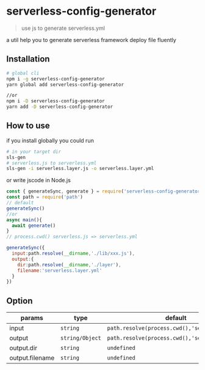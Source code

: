 # serverless-config-generator

> use js to generate serverless.yml

a util help you to generate serverless framework deploy file fluently

## Installation

```sh
# global cli
npm i -g serverless-config-generator
yarn global add serverless-config-generator

//or
npm i -D serverless-config-generator
yarn add -D serverless-config-generator
```

## How to use

if you install globally
you could run

```sh
# in your target dir
sls-gen
# serverless.js to serverless.yml
sls-gen -i serverless.layer.js -o serverless.layer.yml
```

or write jscode in Node.js 

```js
const { generateSync, generate } = require('serverless-config-generator')
const path = require('path')
// default
generateSync()
//or
async main(){
  await generate()
}
// process.cwd() serverless.js => serverless.yml

generateSync({
  input:path.resolve(__dirname,'./lib/xxx.js'),
  output:{
    dir:path.resolve(__dirname,'./layer'),
    filename:'serverless.layer.yml' 
  }
})

```

## Option

| params | type | default |
|---|---|---|
|input|`string`| `path.resolve(process.cwd(),'serverless.js')` |
|output|`string/Object`|`path.resolve(process.cwd(),'serverless.yml')`|
|output.dir|`string`|`undefined`|
|output.filename|`string`|`undefined`|
